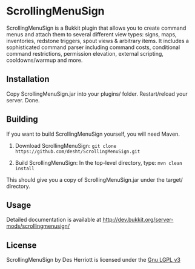 # ScrollingMenuSign 

ScrollingMenuSign is a Bukkit plugin that allows you to create command menus and attach them to several different view types: signs, maps, inventories, redstone triggers, spout views & arbitrary items.  It includes a sophisticated command parser including command costs, conditional command restrictions, permission elevation, external scripting, cooldowns/warmup and more.

## Installation

Copy ScrollingMenuSign.jar into your plugins/ folder.  Restart/reload your server.  Done.

## Building

If you want to build ScrollingMenuSign yourself, you will need Maven.

1) Download ScrollingMenuSign: `git clone https://github.com/desht/ScrollingMenuSign.git`

2) Build ScrollingMenuSign: In the top-level directory, type: `mvn clean install`

This should give you a copy of ScrollingMenuSign.jar under the target/ directory.

## Usage

Detailed documentation is available at http://dev.bukkit.org/server-mods/scrollingmenusign/

## License

ScrollingMenuSign by Des Herriott is licensed under the [Gnu LGPL v3](http://www.gnu.org/licenses/lgpl.html)

